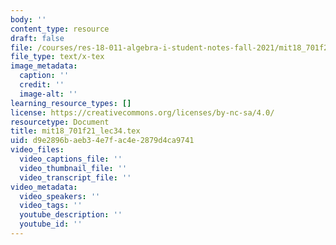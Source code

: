 ```yaml
---
body: ''
content_type: resource
draft: false
file: /courses/res-18-011-algebra-i-student-notes-fall-2021/mit18_701f21_lec34.tex
file_type: text/x-tex
image_metadata:
  caption: ''
  credit: ''
  image-alt: ''
learning_resource_types: []
license: https://creativecommons.org/licenses/by-nc-sa/4.0/
resourcetype: Document
title: mit18_701f21_lec34.tex
uid: d9e2896b-aeb3-4e7f-ac4e-2879d4ca9741
video_files:
  video_captions_file: ''
  video_thumbnail_file: ''
  video_transcript_file: ''
video_metadata:
  video_speakers: ''
  video_tags: ''
  youtube_description: ''
  youtube_id: ''
---
```


